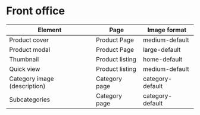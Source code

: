 # Front office

| Element                      | Page            | Image format     |
| ---------------------------- | --------------- | ---------------- |
| Product cover                | Product Page    | medium-default   |
| Product modal                | Product Page    | large-default    |
| Thumbnail                    | Product listing | home-default     |
| Quick view                   | Product listing | medium-default   |
| Category image (description) | Category page   | category-default |
| Subcategories                | Category page   | category-default |
